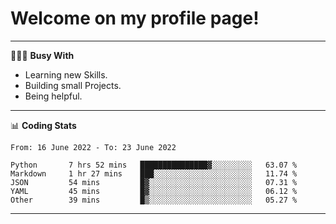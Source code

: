 # Welcome on my profile page!
<!-- print(("dralla"[::-1]+"s").capitalize()) -->

---
👨🏻‍💻 **Busy With**
* Learning new Skills.
* Building small Projects.
* Being helpful.

---
📊 **Coding Stats**
<!--START_SECTION:waka-->

```text
From: 16 June 2022 - To: 23 June 2022

Python       7 hrs 52 mins   ███████████████▓░░░░░░░░░   63.07 %
Markdown     1 hr 27 mins    ███░░░░░░░░░░░░░░░░░░░░░░   11.74 %
JSON         54 mins         █▓░░░░░░░░░░░░░░░░░░░░░░░   07.31 %
YAML         45 mins         █▓░░░░░░░░░░░░░░░░░░░░░░░   06.12 %
Other        39 mins         █▒░░░░░░░░░░░░░░░░░░░░░░░   05.27 %
```

<!--END_SECTION:waka-->
---
